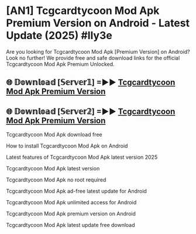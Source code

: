 # [AN1] Tcgcardtycoon Mod Apk Premium Version on Android - Latest Update (2025) #lly3e

Are you looking for Tcgcardtycoon Mod Apk [Premium Version] on Android? Look no further! We provide free and safe download links for the official Tcgcardtycoon Mod Apk Premium Unlocked.

## 🌐 𝔻𝕠𝕨𝕟𝕝𝕠𝕒𝕕 [𝕊𝕖𝕣𝕧𝕖𝕣𝟙] =►► [Tcgcardtycoon Mod Apk Premium Version](https://aan1.pages.dev?q=Tcgcardtycoon+Mod+Apk&ref=A1A)

## 🌐 𝔻𝕠𝕨𝕟𝕝𝕠𝕒𝕕 [𝕊𝕖𝕣𝕧𝕖𝕣𝟚] =►► [Tcgcardtycoon Mod Apk Premium Version](https://aan1.pages.dev?q=Tcgcardtycoon+Mod+Apk&ref=A1A)

Tcgcardtycoon Mod Apk download free

How to install Tcgcardtycoon Mod Apk on Android

Latest features of Tcgcardtycoon Mod Apk latest version 2025

Tcgcardtycoon Mod Apk latest version

Tcgcardtycoon Mod Apk no root required

Tcgcardtycoon Mod Apk ad-free latest update for Android

Tcgcardtycoon Mod Apk unlimited access for Android

Tcgcardtycoon Mod Apk premium version on Android

Tcgcardtycoon Mod Apk latest update free download